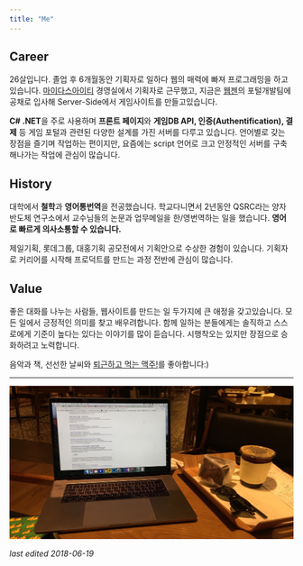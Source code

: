 ```yaml
---
title: "Me"
---
```



## Career

26살입니다. 졸업 후 6개월동안 기획자로 일하다 웹의 매력에 빠져 프로그래밍을 하고있습니다. [마이다스아이티](http://www.midasit.com/) 경영실에서 기획자로 근무했고, 지금은 [웹젠](http://company.webzen.com)의 포털개발팀에 공채로 입사해 Server-Side에서 게임사이트를 만들고있습니다.

**C# .NET**을 주로 사용하며 **프론트 페이지**와 **게임DB API, 인증(Authentification), 결제** 등 게임 포털과 관련된 다양한 설계를 가진 서버를 다루고 있습니다. 언어별로 갖는 장점을 즐기며 작업하는 편이지만, 요즘에는 script 언어로 크고 안정적인 서버를 구축해나가는 작업에 관심이 많습니다. 


## History

대학에서 **철학**과 **영어통번역**을 전공했습니다. 학교다니면서 2년동안 QSRC라는 양자 반도체 연구소에서 교수님들의 논문과 업무메일을 한/영번역하는 일을 했습니다. **영어로 빠르게 의사소통할 수 있습니다.** 

제일기획, 롯데그룹, 대홍기획 공모전에서 기획안으로 수상한 경험이 있습니다. 기획자로 커리어를 시작해 프로덕트를 만드는 과정 전반에 관심이 많습니다.


## Value

좋은 대화를 나누는 사람들, 웹사이트를 만드는 일 두가지에 큰 애정을 갖고있습니다. 모든 일에서 긍정적인 의미를 찾고 배우려합니다. 함께 일하는 분들에게는 솔직하고 스스로에게 기준이 높다는 있다는 이야기를 많이 듣습니다. 시행착오는 있지만 장점으로 승화하려고 노력합니다.

음악과 책, 선선한 날씨와 <u>퇴근하고 먹는 맥주!</u>를 좋아합니다:)

---------------

![laptop with coffee](/img/061901.png)

_last edited 2018-06-19_